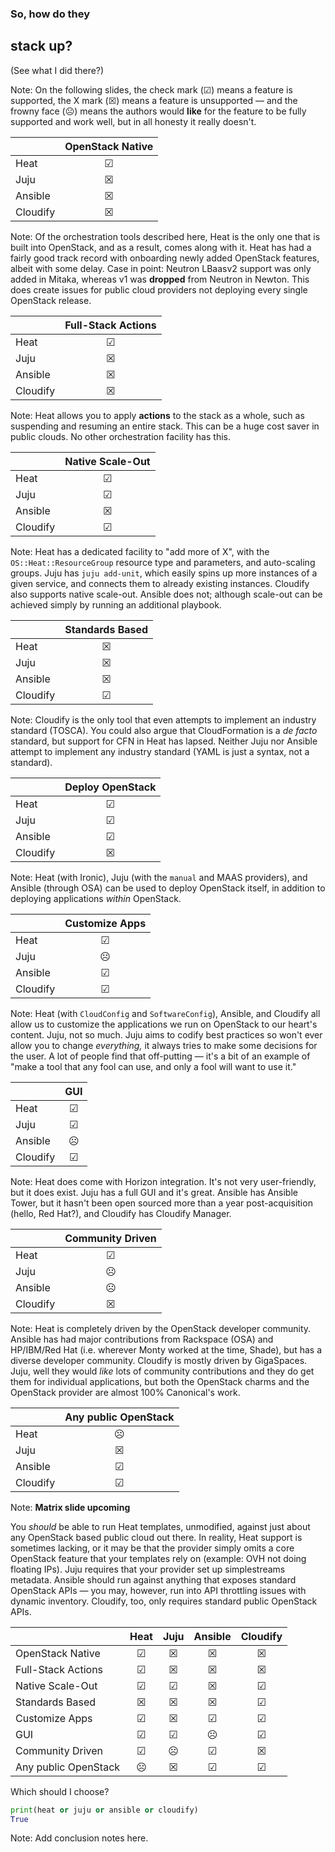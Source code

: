 ### So, how do they
## stack up?
(See what I did there?)

Note: On the following slides, the check mark (☑) means a feature is
supported, the X mark (☒) means a feature is unsupported — and the
frowny face (☹) means the authors would **like** for the feature to be
fully supported and work well, but in all honesty it really doesn't.


|          | OpenStack Native      |
| -------- |:---------------------:|
| Heat     | ☑                    |
| Juju     | ☒                    |
| Ansible  | ☒                    |
| Cloudify | ☒                    |

Note: Of the orchestration tools described here, Heat is the only one
that is built into OpenStack, and as a result, comes along with
it. Heat has had a fairly good track record with onboarding newly
added OpenStack features, albeit with some delay. Case in point:
Neutron LBaasv2 support was only added in Mitaka, whereas v1 was
**dropped** from Neutron in Newton. This does create issues for public
cloud providers not deploying every single OpenStack release.


|          | Full-Stack Actions    |
| -------- |:---------------------:|
| Heat     | ☑                    |
| Juju     | ☒                    |
| Ansible  | ☒                    |
| Cloudify | ☒                    |

Note: Heat allows you to apply **actions** to the stack as a whole,
such as suspending and resuming an entire stack. This can be a huge
cost saver in public clouds. No other orchestration facility has this.


|          | Native Scale-Out      |
| -------- |:---------------------:|
| Heat     | ☑                    |
| Juju     | ☑                    |
| Ansible  | ☒                    |
| Cloudify | ☑                    |

Note: Heat has a dedicated facility to "add more of X", with the
`OS::Heat::ResourceGroup` resource type and parameters, and
auto-scaling groups. Juju has `juju add-unit`, which easily spins up
more instances of a given service, and connects them to already
existing instances. Cloudify also supports native scale-out. Ansible
does not; although scale-out can be achieved simply by running an
additional playbook.


|          | Standards Based       |
| -------- |:---------------------:|
| Heat     | ☒                    |
| Juju     | ☒                    |
| Ansible  | ☒                    |
| Cloudify | ☑                    |

Note: Cloudify is the only tool that even attempts to implement an
industry standard (TOSCA). You could also argue that CloudFormation is
a _de facto_ standard, but support for CFN in Heat has lapsed. Neither
Juju nor Ansible attempt to implement any industry standard (YAML is
just a syntax, not a standard).


|          | Deploy OpenStack      |
| -------- |:---------------------:|
| Heat     | ☑                    |
| Juju     | ☑                    |
| Ansible  | ☑                    |
| Cloudify | ☒                    |

Note: Heat (with Ironic), Juju (with the `manual` and MAAS providers),
and Ansible (through OSA) can be used to deploy OpenStack itself, in
addition to deploying applications _within_ OpenStack.


|          | Customize Apps        |
| -------- |:---------------------:|
| Heat     | ☑                    |
| Juju     | ☹                    |
| Ansible  | ☑                    |
| Cloudify | ☑                    |

Note: Heat (with `CloudConfig` and `SoftwareConfig`), Ansible, and
Cloudify all allow us to customize the applications we run on
OpenStack to our heart's content. Juju, not so much. Juju aims to
codify best practices so won't ever allow you to change _everything,_
it always tries to make some decisions for the user. A lot of people
find that off-putting — it's a bit of an example of "make a tool that
any fool can use, and only a fool will want to use it."


|          | GUI                   |
| -------- |:---------------------:|
| Heat     | ☑                    |
| Juju     | ☑                    |
| Ansible  | ☹                    |
| Cloudify | ☑                    |

Note: Heat does come with Horizon integration. It's not very
user-friendly, but it does exist. Juju has a full GUI and it's
great. Ansible has Ansible Tower, but it hasn't been open sourced more
than a year post-acquisition (hello, Red Hat?), and Cloudify has
Cloudify Manager.


|          | Community Driven      |
| -------- |:---------------------:|
| Heat     | ☑                    |
| Juju     | ☹                    |
| Ansible  | ☹                    |
| Cloudify | ☒                    |

Note: Heat is completely driven by the OpenStack developer
community. Ansible has had major contributions from Rackspace (OSA)
and HP/IBM/Red Hat (i.e. wherever Monty worked at the time, Shade),
but has a diverse developer community. Cloudify is mostly driven by
GigaSpaces. Juju, well they would _like_ lots of community
contributions and they do get them for individual applications, but
both the OpenStack charms and the OpenStack provider are almost 100%
Canonical's work.


|          | Any public OpenStack  |
| -------- |:---------------------:|
| Heat     | ☹                    |
| Juju     | ☒                    |
| Ansible  | ☑                    |
| Cloudify | ☑                    |

Note: **Matrix slide upcoming**

You _should_ be able to run Heat templates, unmodified, against
just about any OpenStack based public cloud out there. In reality,
Heat support is sometimes lacking, or it may be that the provider
simply omits a core OpenStack feature that your templates rely on
(example: OVH not doing floating IPs). Juju requires that your
provider set up simplestreams metadata. Ansible should run against
anything that exposes standard OpenStack APIs — you may, however, run
into API throttling issues with dynamic inventory. Cloudify, too, only
requires standard public OpenStack APIs.


<!-- .slide: data-background-image="images/matrix.gif" data-background-size="cover" -->



|                        | Heat      | Juju      | Ansible   | Cloudify  |
| ---------------------- |:---------:|:---------:|:---------:|:---------:|
| OpenStack Native       | ☑        | ☒        | ☒        | ☒        |
| Full-Stack Actions     | ☑        | ☒        | ☒        | ☒        |
| Native Scale-Out       | ☑        | ☑        | ☒        | ☑        |
| Standards Based        | ☒        | ☒        | ☒        | ☑        |
| Customize Apps         | ☑        | ☒        | ☑        | ☑        |
| GUI                    | ☑        | ☑        | ☹        | ☑        |
| Community Driven       | ☑        | ☹        | ☑        | ☒        |
| Any public OpenStack   | ☹        | ☒        | ☑        | ☑        |


Which should I choose?

```python
print(heat or juju or ansible or cloudify)
True
```


<!-- .slide: data-background-image="images/by-sa.svg" data-background-size="contain" -->

Note: Add conclusion notes here.
